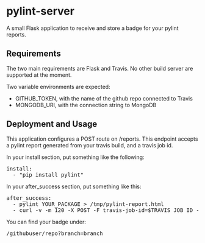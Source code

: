 pylint-server
====

A small Flask application to receive and store a badge for your pylint
reports.

## Requirements

The two main requirements are Flask and Travis.  No other build server are
supported at the moment.

Two variable environments are expected:
- GITHUB_TOKEN, with the name of the github repo connected to Travis
- MONGODB_URI, with the connection string to MongoDB

## Deployment and Usage

This application configures a POST route on /reports.  This endpoint accepts
a pylint report generated from your travis build, and a travis job id.

In your install section, put something like the following:

<pre>
install:
  - "pip install pylint"
</pre>

In your after_success section, put something like this:

<pre>
after_success:
  - pylint YOUR_PACKAGE > /tmp/pylint-report.html
  - curl -v -m 120 -X POST -F travis-job-id=$TRAVIS_JOB_ID -F pylint-report=@/tmp/pylint-report.html https://pylint-server.herokuapp.com/travis
</pre>

You can find your badge under:

<pre>
/githubuser/repo?branch=branch
</pre>
